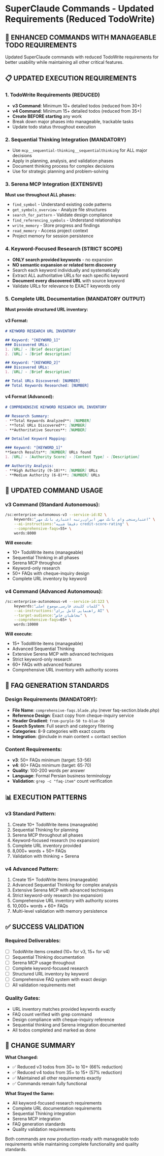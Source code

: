 # SuperClaude Commands - Updated Requirements (Reduced TodoWrite)

## 🚀 ENHANCED COMMANDS WITH MANAGEABLE TODO REQUIREMENTS

Updated SuperClaude commands with reduced TodoWrite requirements for better usability while maintaining all other critical features.

## 📋 UPDATED EXECUTION REQUIREMENTS

### **1. TodoWrite Requirements (REDUCED)**
- **v3 Command**: Minimum 10+ detailed todos (reduced from 30+)
- **v4 Command**: Minimum 15+ detailed todos (reduced from 35+)
- **Create BEFORE starting** any work
- Break down major phases into manageable, trackable tasks
- Update todo status throughout execution

### **2. Sequential Thinking Integration (MANDATORY)**
- Use `mcp__sequential-thinking__sequentialthinking` for ALL major decisions
- Apply in planning, analysis, and validation phases
- Document thinking process for complex decisions
- Use for strategic planning and problem-solving

### **3. Serena MCP Integration (EXTENSIVE)**
**Must use throughout ALL phases:**
- `find_symbol` - Understand existing code patterns
- `get_symbols_overview` - Analyze file structures
- `search_for_pattern` - Validate design compliance
- `find_referencing_symbols` - Understand relationships
- `write_memory` - Store progress and findings
- `read_memory` - Access project context
- Project memory for session persistence

### **4. Keyword-Focused Research (STRICT SCOPE)**
- **ONLY search provided keywords** - no expansion
- **NO semantic expansion or related term discovery**
- Search each keyword individually and systematically
- Extract ALL authoritative URLs for each specific keyword
- **Document every discovered URL** with source keyword
- Validate URLs for relevance to EXACT keywords only

### **5. Complete URL Documentation (MANDATORY OUTPUT)**
**Must provide structured URL inventory:**

#### v3 Format:
```markdown
# KEYWORD RESEARCH URL INVENTORY

## Keyword: "[KEYWORD_1]"
### Discovered URLs:
1. [URL] - [Brief description]
2. [URL] - [Brief description]

## Keyword: "[KEYWORD_2]"  
### Discovered URLs:
1. [URL] - [Brief description]

## Total URLs Discovered: [NUMBER]
## Total Keywords Researched: [NUMBER]
```

#### v4 Format (Advanced):
```markdown
# COMPREHENSIVE KEYWORD RESEARCH URL INVENTORY

## Research Summary:
- **Total Keywords Analyzed**: [NUMBER]
- **Total URLs Discovered**: [NUMBER]
- **Authoritative Sources**: [NUMBER]

## Detailed Keyword Mapping:

### Keyword: "[KEYWORD_1]"
**Search Results**: [NUMBER] URLs found
1. [URL] - [Authority Score] - [Content Type] - [Description]

## Authority Analysis:
- **High Authority (9-10)**: [NUMBER] URLs
- **Medium Authority (6-8)**: [NUMBER] URLs
```

## 🎯 UPDATED COMMAND USAGE

### **v3 Command (Standard Autonomous):**
```bash
/sc:enterprise-autonomous-v3 --service-id:82 \
    keywords:"اعتبارسنجی وام بانک مهر ایران,رتبه اعتباری بانک مهر" \
    --ai-instructions:"دقیقا شبیه credit-score-rating" \
    --comprehensive-faqs=55+ \
    words:8000
```

**Will execute:**
- 10+ TodoWrite items (manageable)
- Sequential Thinking in all phases
- Serena MCP throughout
- Keyword-only research
- 50+ FAQs with cheque-inquiry design
- Complete URL inventory by keyword

### **v4 Command (Advanced Autonomous):**
```bash
/sc:enterprise-autonomous-v4 --service-id:123 \
    keywords:"کلمات کلیدی فارسی,موضوع اصلی" \
    --ai-instructions:"راهنمایی کامل برای AI" \
    --target-audience:"مخاطبان خاص" \
    --comprehensive-faqs=65+ \
    words:10000
```

**Will execute:**
- 15+ TodoWrite items (manageable)
- Advanced Sequential Thinking
- Extensive Serena MCP with advanced techniques
- Strict keyword-only research
- 60+ FAQs with advanced features
- Comprehensive URL inventory with authority scores

## 🔧 FAQ GENERATION STANDARDS

### **Design Requirements (MANDATORY):**
- **File Name**: `comprehensive-faqs.blade.php` (never faq-section.blade.php)
- **Reference Design**: Exact copy from cheque-inquiry service
- **Header Gradient**: `from-purple-50 to-blue-50`
- **Search System**: Full search and category filtering
- **Categories**: 8-9 categories with exact counts
- **Integration**: @include in main content + contact section

### **Content Requirements:**
- **v3**: 50+ FAQs minimum (target: 53-56)
- **v4**: 60+ FAQs minimum (target: 65-70)
- **Quality**: 100-200 words per answer
- **Language**: Formal Persian business terminology
- **Validation**: `grep -c "faq-item"` count verification

## 📊 EXECUTION PATTERNS

### **v3 Standard Pattern:**
1. Create 10+ TodoWrite items (manageable)
2. Sequential Thinking for planning
3. Serena MCP throughout all phases
4. Keyword-focused research (no expansion)
5. Complete URL inventory provided
6. 8,000+ words + 50+ FAQs
7. Validation with thinking + Serena

### **v4 Advanced Pattern:**
1. Create 15+ TodoWrite items (manageable)
2. Advanced Sequential Thinking for complex analysis
3. Extensive Serena MCP with advanced techniques
4. Strict keyword-only research (no expansion)
5. Comprehensive URL inventory with authority scores
6. 10,000+ words + 60+ FAQs
7. Multi-level validation with memory persistence

## ✅ SUCCESS VALIDATION

### **Required Deliverables:**
- [ ] TodoWrite items created (10+ for v3, 15+ for v4)
- [ ] Sequential Thinking documentation
- [ ] Serena MCP usage throughout
- [ ] Complete keyword-focused research
- [ ] Structured URL inventory by keyword
- [ ] Comprehensive FAQ system with exact design
- [ ] All validation requirements met

### **Quality Gates:**
- URL inventory matches provided keywords exactly
- FAQ count verified with grep command
- Design compliance with cheque-inquiry reference
- Sequential thinking and Serena integration documented
- All todos completed and marked as done

## 🎯 CHANGE SUMMARY

**What Changed:**
- ✅ Reduced v3 todos from 30+ to 10+ (66% reduction)
- ✅ Reduced v4 todos from 35+ to 15+ (57% reduction)
- ✅ Maintained all other requirements exactly
- ✅ Commands remain fully functional

**What Stayed the Same:**
- All keyword-focused research requirements
- Complete URL documentation requirements
- Sequential Thinking integration
- Serena MCP integration
- FAQ generation standards
- Quality validation requirements

Both commands are now production-ready with manageable todo requirements while maintaining complete functionality and quality standards.